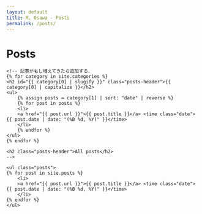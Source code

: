 ```yaml
---
layout: default
title: M. Osawa - Posts
permalink: /posts/
---
```


<div class="posts-container">
    <h1 class="posts-header">Posts</h1>

    <!-- 記事がもし増えてきたら追加する．
    {% for category in site.categories %}
    <h2 id="{{ category[0] | slugify }}" class="posts-header">{{ category[0] | capitalize }}</h2>
    <ul>
        {% assign posts = category[1] | sort: "date" | reverse %}
        {% for post in posts %}
        <li>
        <a href="{{ post.url }}">{{ post.title }}</a> <time class="date">{{ post.date | date: "(%B %d, %Y)" }}</time>
        </li>
        {% endfor %}
    </ul>
    {% endfor %} 
    
    <h2 class="posts-header">All posts</h2> 
    -->

    <ul class="posts">
    {% for post in site.posts %}
        <li>
        <a href="{{ post.url }}">{{ post.title }}</a> <time class="date">{{ post.date | date: "(%B %d, %Y)" }}</time>
        </li>
    {% endfor %}
    </ul>
</div>